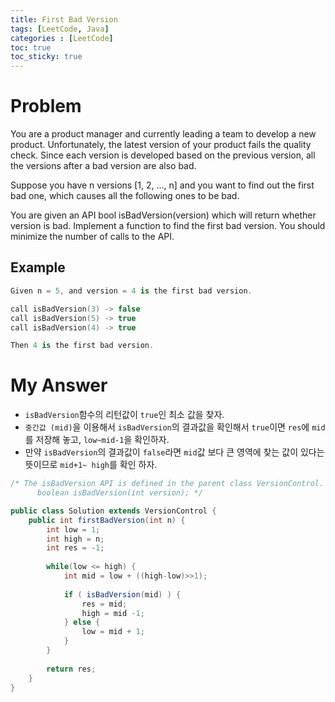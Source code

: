 ```yaml
---
title: First Bad Version
tags: [LeetCode, Java]
categories : [LeetCode]
toc: true
toc_sticky: true
---
```


# Problem

You are a product manager and currently leading a team to develop a new product. Unfortunately, the latest version of your product fails the quality check. Since each version is developed based on the previous version, all the versions after a bad version are also bad.

Suppose you have n versions [1, 2, ..., n] and you want to find out the first bad one, which causes all the following ones to be bad.

You are given an API bool isBadVersion(version) which will return whether version is bad. Implement a function to find the first bad version. You should minimize the number of calls to the API.

## Example

```swift
Given n = 5, and version = 4 is the first bad version.

call isBadVersion(3) -> false
call isBadVersion(5) -> true
call isBadVersion(4) -> true

Then 4 is the first bad version. 
```

# My Answer
  
* `isBadVersion`함수의 리턴값이 `true`인 최소 값을 찾자.
* `중간값 (mid)`을 이용해서 `isBadVersion`의 결과값을 확인해서 `true`이면 `res`에 `mid`를 저장해 놓고, `low~mid-1`을 확인하자.
* 만약 `isBadVersion`의 결과값이 `false`라면 `mid`값 보다 큰 영역에 찾는 값이 있다는 뜻이므로 `mid+1~ high`를 확인 하자.

```java
/* The isBadVersion API is defined in the parent class VersionControl.
      boolean isBadVersion(int version); */

public class Solution extends VersionControl {
    public int firstBadVersion(int n) {
        int low = 1;
        int high = n;
        int res = -1;
        
        while(low <= high) {
            int mid = low + ((high-low)>>1);
            
            if ( isBadVersion(mid) ) {
                res = mid;
                high = mid -1;
            } else {
                low = mid + 1;
            }            
        }
        
        return res;
    }
}
```


